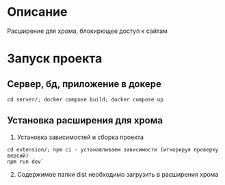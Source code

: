 # Описание
Расширение для хрома, блокирющее доступ к сайтам

# Запуск проекта

## Сервер, бд, приложение в докере
```
cd server/; docker compose build; docker compose up
```

## Установка расширения для хрома
1. Установка зависимостей и сборка проекта
```
cd extension/; npm ci - устанавливаем зависимости (игнорируя проверку версий)
npm run dev`
```
2. Содержимое папки dist необходимо загрузить в расширения хрома
